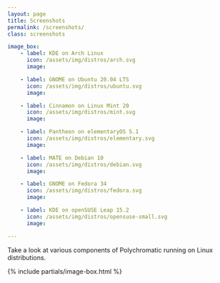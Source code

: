 ```yaml
---
layout: page
title: Screenshots
permalink: /screenshots/
class: screenshots

image_box:
    - label: KDE on Arch Linux
      icon: /assets/img/distros/arch.svg
      image:

    - label: GNOME on Ubuntu 20.04 LTS
      icon: /assets/img/distros/ubuntu.svg
      image:

    - label: Cinnamon on Linux Mint 20
      icon: /assets/img/distros/mint.svg
      image:

    - label: Pantheon on elementaryOS 5.1
      icon: /assets/img/distros/elementary.svg
      image:

    - label: MATE on Debian 10
      icon: /assets/img/distros/debian.svg
      image:

    - label: GNOME on Fedora 34
      icon: /assets/img/distros/fedora.svg
      image:

    - label: KDE on openSUSE Leap 15.2
      icon: /assets/img/distros/opensuse-small.svg
      image:

---
```


Take a look at various components of Polychromatic running on Linux distributions.

{% include partials/image-box.html %}
